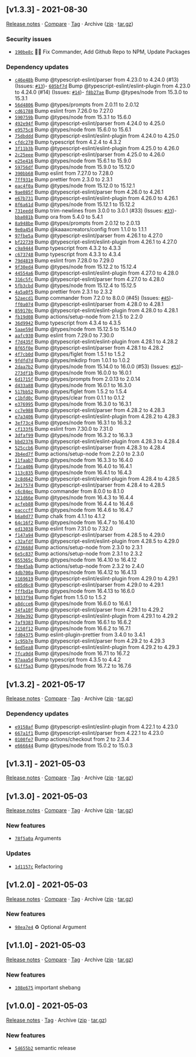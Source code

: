 ## [v1.3.3] - 2021-08-30

[Release notes](https://github.com/kaaax0815/schedule-typer/releases/tag/v1.3.3) · [Compare](https://github.com/kaaax0815/schedule-typer/compare/v1.3.2...v1.3.3) · [Tag](https://github.com/kaaax0815/schedule-typer/tree/v1.3.3) · Archive ([zip](https://github.com/kaaax0815/schedule-typer/archive/v1.3.3.zip) · [tar.gz](https://github.com/kaaax0815/schedule-typer/archive/v1.3.3.tar.gz))

### Security issues

- [`190be8c`](https://github.com/kaaax0815/schedule-typer/commit/190be8c)  📝🐛 Fix Commander, Add Github Repo to NPM, Update Packages

### Dependency updates

- [`c46e48b`](https://github.com/kaaax0815/schedule-typer/commit/c46e48b)  Bump @typescript-eslint/parser from 4.23.0 to 4.24.0 (#13)
(Issues: [`#13`](https://github.com/kaaax0815/schedule-typer/issues/13))- [`605bf7d`](https://github.com/kaaax0815/schedule-typer/commit/605bf7d)  Bump @typescript-eslint/eslint-plugin from 4.23.0 to 4.24.0 (#14)
(Issues: [`#14`](https://github.com/kaaax0815/schedule-typer/issues/14))- [`f8b27ae`](https://github.com/kaaax0815/schedule-typer/commit/f8b27ae)  Bump @types/node from 15.3.0 to 15.3.1
- [`56d4806`](https://github.com/kaaax0815/schedule-typer/commit/56d4806)  Bump @types/prompts from 2.0.11 to 2.0.12
- [`cd61788`](https://github.com/kaaax0815/schedule-typer/commit/cd61788)  Bump eslint from 7.26.0 to 7.27.0
- [`590759b`](https://github.com/kaaax0815/schedule-typer/commit/590759b)  Bump @types/node from 15.3.1 to 15.6.0
- [`492e94f`](https://github.com/kaaax0815/schedule-typer/commit/492e94f)  Bump @typescript-eslint/parser from 4.24.0 to 4.25.0
- [`e9575c8`](https://github.com/kaaax0815/schedule-typer/commit/e9575c8)  Bump @types/node from 15.6.0 to 15.6.1
- [`75dbddd`](https://github.com/kaaax0815/schedule-typer/commit/75dbddd)  Bump @typescript-eslint/eslint-plugin from 4.24.0 to 4.25.0
- [`cfdc270`](https://github.com/kaaax0815/schedule-typer/commit/cfdc270)  Bump typescript from 4.2.4 to 4.3.2
- [`3f11b3b`](https://github.com/kaaax0815/schedule-typer/commit/3f11b3b)  Bump @typescript-eslint/eslint-plugin from 4.25.0 to 4.26.0
- [`2c25eee`](https://github.com/kaaax0815/schedule-typer/commit/2c25eee)  Bump @typescript-eslint/parser from 4.25.0 to 4.26.0
- [`e25e416`](https://github.com/kaaax0815/schedule-typer/commit/e25e416)  Bump @types/node from 15.6.1 to 15.9.0
- [`59756df`](https://github.com/kaaax0815/schedule-typer/commit/59756df)  Bump @types/node from 15.9.0 to 15.12.0
- [`390bb68`](https://github.com/kaaax0815/schedule-typer/commit/390bb68)  Bump eslint from 7.27.0 to 7.28.0
- [`7ff931e`](https://github.com/kaaax0815/schedule-typer/commit/7ff931e)  Bump prettier from 2.3.0 to 2.3.1
- [`eac4f0a`](https://github.com/kaaax0815/schedule-typer/commit/eac4f0a)  Bump @types/node from 15.12.0 to 15.12.1
- [`9ae085f`](https://github.com/kaaax0815/schedule-typer/commit/9ae085f)  Bump @typescript-eslint/parser from 4.26.0 to 4.26.1
- [`e67b731`](https://github.com/kaaax0815/schedule-typer/commit/e67b731)  Bump @typescript-eslint/eslint-plugin from 4.26.0 to 4.26.1
- [`8f6a61d`](https://github.com/kaaax0815/schedule-typer/commit/8f6a61d)  Bump @types/node from 15.12.1 to 15.12.2
- [`731eedd`](https://github.com/kaaax0815/schedule-typer/commit/731eedd)  Bump trim-newlines from 3.0.0 to 3.0.1 (#33)
(Issues: [`#33`](https://github.com/kaaax0815/schedule-typer/issues/33))- [`bba081b`](https://github.com/kaaax0815/schedule-typer/commit/bba081b)  Bump ora from 5.4.0 to 5.4.1
- [`8a948be`](https://github.com/kaaax0815/schedule-typer/commit/8a948be)  Bump @types/prompts from 2.0.12 to 2.0.13
- [`9e0a454`](https://github.com/kaaax0815/schedule-typer/commit/9e0a454)  Bump @kaaaxcreators/config from 1.1.0 to 1.1.1
- [`97fbe5a`](https://github.com/kaaax0815/schedule-typer/commit/97fbe5a)  Bump @typescript-eslint/parser from 4.26.1 to 4.27.0
- [`bf22739`](https://github.com/kaaax0815/schedule-typer/commit/bf22739)  Bump @typescript-eslint/eslint-plugin from 4.26.1 to 4.27.0
- [`c9a9444`](https://github.com/kaaax0815/schedule-typer/commit/c9a9444)  Bump typescript from 4.3.2 to 4.3.3
- [`c673748`](https://github.com/kaaax0815/schedule-typer/commit/c673748)  Bump typescript from 4.3.3 to 4.3.4
- [`79d4819`](https://github.com/kaaax0815/schedule-typer/commit/79d4819)  Bump eslint from 7.28.0 to 7.29.0
- [`9f30ed4`](https://github.com/kaaax0815/schedule-typer/commit/9f30ed4)  Bump @types/node from 15.12.2 to 15.12.4
- [`44554a6`](https://github.com/kaaax0815/schedule-typer/commit/44554a6)  Bump @typescript-eslint/eslint-plugin from 4.27.0 to 4.28.0
- [`316c5fc`](https://github.com/kaaax0815/schedule-typer/commit/316c5fc)  Bump @typescript-eslint/parser from 4.27.0 to 4.28.0
- [`5fb3cbd`](https://github.com/kaaax0815/schedule-typer/commit/5fb3cbd)  Bump @types/node from 15.12.4 to 15.12.5
- [`4a5a0f5`](https://github.com/kaaax0815/schedule-typer/commit/4a5a0f5)  Bump prettier from 2.3.1 to 2.3.2
- [`52aecd1`](https://github.com/kaaax0815/schedule-typer/commit/52aecd1)  Bump commander from 7.2.0 to 8.0.0 (#45)
(Issues: [`#45`](https://github.com/kaaax0815/schedule-typer/issues/45))- [`ff0a074`](https://github.com/kaaax0815/schedule-typer/commit/ff0a074)  Bump @typescript-eslint/parser from 4.28.0 to 4.28.1
- [`859170c`](https://github.com/kaaax0815/schedule-typer/commit/859170c)  Bump @typescript-eslint/eslint-plugin from 4.28.0 to 4.28.1
- [`fb19d08`](https://github.com/kaaax0815/schedule-typer/commit/fb19d08)  Bump actions/setup-node from 2.1.5 to 2.2.0
- [`36d9942`](https://github.com/kaaax0815/schedule-typer/commit/36d9942)  Bump typescript from 4.3.4 to 4.3.5
- [`5aae59d`](https://github.com/kaaax0815/schedule-typer/commit/5aae59d)  Bump @types/node from 15.12.5 to 15.14.0
- [`aafc930`](https://github.com/kaaax0815/schedule-typer/commit/aafc930)  Bump eslint from 7.29.0 to 7.30.0
- [`f7d435f`](https://github.com/kaaax0815/schedule-typer/commit/f7d435f)  Bump @typescript-eslint/eslint-plugin from 4.28.1 to 4.28.2
- [`8f65f0e`](https://github.com/kaaax0815/schedule-typer/commit/8f65f0e)  Bump @typescript-eslint/parser from 4.28.1 to 4.28.2
- [`4f7cb0d`](https://github.com/kaaax0815/schedule-typer/commit/4f7cb0d)  Bump @types/figlet from 1.5.1 to 1.5.2
- [`9fdfd7d`](https://github.com/kaaax0815/schedule-typer/commit/9fdfd7d)  Bump @types/mkdirp from 1.0.1 to 1.0.2
- [`2daa7b2`](https://github.com/kaaax0815/schedule-typer/commit/2daa7b2)  Bump @types/node from 15.14.0 to 16.0.0 (#53)
(Issues: [`#53`](https://github.com/kaaax0815/schedule-typer/issues/53))- [`273df1b`](https://github.com/kaaax0815/schedule-typer/commit/273df1b)  Bump @types/node from 16.0.0 to 16.0.1
- [`6d1715f`](https://github.com/kaaax0815/schedule-typer/commit/6d1715f)  Bump @types/prompts from 2.0.13 to 2.0.14
- [`d433a88`](https://github.com/kaaax0815/schedule-typer/commit/d433a88)  Bump @types/node from 16.0.1 to 16.3.0
- [`517bb52`](https://github.com/kaaax0815/schedule-typer/commit/517bb52)  Bump @types/figlet from 1.5.2 to 1.5.4
- [`c1bfd0c`](https://github.com/kaaax0815/schedule-typer/commit/c1bfd0c)  Bump @types/clear from 0.1.1 to 0.1.2
- [`e376995`](https://github.com/kaaax0815/schedule-typer/commit/e376995)  Bump @types/node from 16.3.0 to 16.3.1
- [`cc7e988`](https://github.com/kaaax0815/schedule-typer/commit/cc7e988)  Bump @typescript-eslint/parser from 4.28.2 to 4.28.3
- [`e7a3406`](https://github.com/kaaax0815/schedule-typer/commit/e7a3406)  Bump @typescript-eslint/eslint-plugin from 4.28.2 to 4.28.3
- [`3ef73c4`](https://github.com/kaaax0815/schedule-typer/commit/3ef73c4)  Bump @types/node from 16.3.1 to 16.3.2
- [`cf133f6`](https://github.com/kaaax0815/schedule-typer/commit/cf133f6)  Bump eslint from 7.30.0 to 7.31.0
- [`3dfaf99`](https://github.com/kaaax0815/schedule-typer/commit/3dfaf99)  Bump @types/node from 16.3.2 to 16.3.3
- [`bbd2376`](https://github.com/kaaax0815/schedule-typer/commit/bbd2376)  Bump @typescript-eslint/eslint-plugin from 4.28.3 to 4.28.4
- [`525ccb6`](https://github.com/kaaax0815/schedule-typer/commit/525ccb6)  Bump @typescript-eslint/parser from 4.28.3 to 4.28.4
- [`3b4ed7f`](https://github.com/kaaax0815/schedule-typer/commit/3b4ed7f)  Bump actions/setup-node from 2.2.0 to 2.3.0
- [`11faab7`](https://github.com/kaaax0815/schedule-typer/commit/11faab7)  Bump @types/node from 16.3.3 to 16.4.0
- [`f1ca406`](https://github.com/kaaax0815/schedule-typer/commit/f1ca406)  Bump @types/node from 16.4.0 to 16.4.1
- [`113c835`](https://github.com/kaaax0815/schedule-typer/commit/113c835)  Bump @types/node from 16.4.1 to 16.4.3
- [`2c8d642`](https://github.com/kaaax0815/schedule-typer/commit/2c8d642)  Bump @typescript-eslint/eslint-plugin from 4.28.4 to 4.28.5
- [`3e17574`](https://github.com/kaaax0815/schedule-typer/commit/3e17574)  Bump @typescript-eslint/parser from 4.28.4 to 4.28.5
- [`c6c84ec`](https://github.com/kaaax0815/schedule-typer/commit/c6c84ec)  Bump commander from 8.0.0 to 8.1.0
- [`321d66e`](https://github.com/kaaax0815/schedule-typer/commit/321d66e)  Bump @types/node from 16.4.3 to 16.4.4
- [`acfeb88`](https://github.com/kaaax0815/schedule-typer/commit/acfeb88)  Bump @types/node from 16.4.4 to 16.4.6
- [`eacccff`](https://github.com/kaaax0815/schedule-typer/commit/eacccff)  Bump @types/node from 16.4.6 to 16.4.7
- [`b6a0d77`](https://github.com/kaaax0815/schedule-typer/commit/b6a0d77)  Bump chalk from 4.1.1 to 4.1.2
- [`64c16f2`](https://github.com/kaaax0815/schedule-typer/commit/64c16f2)  Bump @types/node from 16.4.7 to 16.4.10
- [`ed13038`](https://github.com/kaaax0815/schedule-typer/commit/ed13038)  Bump eslint from 7.31.0 to 7.32.0
- [`f147a94`](https://github.com/kaaax0815/schedule-typer/commit/f147a94)  Bump @typescript-eslint/parser from 4.28.5 to 4.29.0
- [`c32afdf`](https://github.com/kaaax0815/schedule-typer/commit/c32afdf)  Bump @typescript-eslint/eslint-plugin from 4.28.5 to 4.29.0
- [`d73668d`](https://github.com/kaaax0815/schedule-typer/commit/d73668d)  Bump actions/setup-node from 2.3.0 to 2.3.1
- [`6e5c837`](https://github.com/kaaax0815/schedule-typer/commit/6e5c837)  Bump actions/setup-node from 2.3.1 to 2.3.2
- [`055365c`](https://github.com/kaaax0815/schedule-typer/commit/055365c)  Bump @types/node from 16.4.10 to 16.4.12
- [`f0e45ab`](https://github.com/kaaax0815/schedule-typer/commit/f0e45ab)  Bump actions/setup-node from 2.3.2 to 2.4.0
- [`4db700a`](https://github.com/kaaax0815/schedule-typer/commit/4db700a)  Bump @types/node from 16.4.12 to 16.4.13
- [`3169619`](https://github.com/kaaax0815/schedule-typer/commit/3169619)  Bump @typescript-eslint/eslint-plugin from 4.29.0 to 4.29.1
- [`e85d6c8`](https://github.com/kaaax0815/schedule-typer/commit/e85d6c8)  Bump @typescript-eslint/parser from 4.29.0 to 4.29.1
- [`fffbd1e`](https://github.com/kaaax0815/schedule-typer/commit/fffbd1e)  Bump @types/node from 16.4.13 to 16.6.0
- [`b033f94`](https://github.com/kaaax0815/schedule-typer/commit/b033f94)  Bump figlet from 1.5.0 to 1.5.2
- [`a8dcce6`](https://github.com/kaaax0815/schedule-typer/commit/a8dcce6)  Bump @types/node from 16.6.0 to 16.6.1
- [`34fa10f`](https://github.com/kaaax0815/schedule-typer/commit/34fa10f)  Bump @typescript-eslint/parser from 4.29.1 to 4.29.2
- [`769e392`](https://github.com/kaaax0815/schedule-typer/commit/769e392)  Bump @typescript-eslint/eslint-plugin from 4.29.1 to 4.29.2
- [`7af9383`](https://github.com/kaaax0815/schedule-typer/commit/7af9383)  Bump @types/node from 16.6.1 to 16.6.2
- [`2150f12`](https://github.com/kaaax0815/schedule-typer/commit/2150f12)  Bump @types/node from 16.6.2 to 16.7.1
- [`fd04375`](https://github.com/kaaax0815/schedule-typer/commit/fd04375)  Bump eslint-plugin-prettier from 3.4.0 to 3.4.1
- [`1c95b7e`](https://github.com/kaaax0815/schedule-typer/commit/1c95b7e)  Bump @typescript-eslint/parser from 4.29.2 to 4.29.3
- [`6ed5ea8`](https://github.com/kaaax0815/schedule-typer/commit/6ed5ea8)  Bump @typescript-eslint/eslint-plugin from 4.29.2 to 4.29.3
- [`7fca9d4`](https://github.com/kaaax0815/schedule-typer/commit/7fca9d4)  Bump @types/node from 16.7.1 to 16.7.2
- [`97aaa5d`](https://github.com/kaaax0815/schedule-typer/commit/97aaa5d)  Bump typescript from 4.3.5 to 4.4.2
- [`61ff5a3`](https://github.com/kaaax0815/schedule-typer/commit/61ff5a3)  Bump @types/node from 16.7.2 to 16.7.6

## [v1.3.2] - 2021-05-17

[Release notes](https://github.com/kaaax0815/schedule-typer/releases/tag/v1.3.2) · [Compare](https://github.com/kaaax0815/schedule-typer/compare/v1.3.1...v1.3.2) · [Tag](https://github.com/kaaax0815/schedule-typer/tree/v1.3.2) · Archive ([zip](https://github.com/kaaax0815/schedule-typer/archive/v1.3.2.zip) · [tar.gz](https://github.com/kaaax0815/schedule-typer/archive/v1.3.2.tar.gz))

### Dependency updates

- [`e9158af`](https://github.com/kaaax0815/schedule-typer/commit/e9158af)  Bump @typescript-eslint/eslint-plugin from 4.22.1 to 4.23.0
- [`667a1f1`](https://github.com/kaaax0815/schedule-typer/commit/667a1f1)  Bump @typescript-eslint/parser from 4.22.1 to 4.23.0
- [`0100fe7`](https://github.com/kaaax0815/schedule-typer/commit/0100fe7)  Bump actions/checkout from 2 to 2.3.4
- [`e666644`](https://github.com/kaaax0815/schedule-typer/commit/e666644)  Bump @types/node from 15.0.2 to 15.0.3

## [v1.3.1] - 2021-05-03

[Release notes](https://github.com/kaaax0815/schedule-typer/releases/tag/v1.3.1) · [Compare](https://github.com/kaaax0815/schedule-typer/compare/v1.3.0...v1.3.1) · [Tag](https://github.com/kaaax0815/schedule-typer/tree/v1.3.1) · Archive ([zip](https://github.com/kaaax0815/schedule-typer/archive/v1.3.1.zip) · [tar.gz](https://github.com/kaaax0815/schedule-typer/archive/v1.3.1.tar.gz))

## [v1.3.0] - 2021-05-03

[Release notes](https://github.com/kaaax0815/schedule-typer/releases/tag/v1.3.0) · [Compare](https://github.com/kaaax0815/schedule-typer/compare/v1.2.0...v1.3.0) · [Tag](https://github.com/kaaax0815/schedule-typer/tree/v1.3.0) · Archive ([zip](https://github.com/kaaax0815/schedule-typer/archive/v1.3.0.zip) · [tar.gz](https://github.com/kaaax0815/schedule-typer/archive/v1.3.0.tar.gz))

### New features

- [`78f5a0a`](https://github.com/kaaax0815/schedule-typer/commit/78f5a0a)  Arguments

### Updates

- [`1d1157c`](https://github.com/kaaax0815/schedule-typer/commit/1d1157c)  Refactoring

## [v1.2.0] - 2021-05-03

[Release notes](https://github.com/kaaax0815/schedule-typer/releases/tag/v1.2.0) · [Compare](https://github.com/kaaax0815/schedule-typer/compare/v1.1.0...v1.2.0) · [Tag](https://github.com/kaaax0815/schedule-typer/tree/v1.2.0) · Archive ([zip](https://github.com/kaaax0815/schedule-typer/archive/v1.2.0.zip) · [tar.gz](https://github.com/kaaax0815/schedule-typer/archive/v1.2.0.tar.gz))

### New features

- [`98ea7e4`](https://github.com/kaaax0815/schedule-typer/commit/98ea7e4)  ♻️ Optional Argument

## [v1.1.0] - 2021-05-03

[Release notes](https://github.com/kaaax0815/schedule-typer/releases/tag/v1.1.0) · [Compare](https://github.com/kaaax0815/schedule-typer/compare/v1.0.0...v1.1.0) · [Tag](https://github.com/kaaax0815/schedule-typer/tree/v1.1.0) · Archive ([zip](https://github.com/kaaax0815/schedule-typer/archive/v1.1.0.zip) · [tar.gz](https://github.com/kaaax0815/schedule-typer/archive/v1.1.0.tar.gz))

### New features

- [`108e675`](https://github.com/kaaax0815/schedule-typer/commit/108e675)  important shebang

## [v1.0.0] - 2021-05-03

[Release notes](https://github.com/kaaax0815/schedule-typer/releases/tag/v1.0.0) · [Tag](https://github.com/kaaax0815/schedule-typer/tree/v1.0.0) · Archive ([zip](https://github.com/kaaax0815/schedule-typer/archive/v1.0.0.zip) · [tar.gz](https://github.com/kaaax0815/schedule-typer/archive/v1.0.0.tar.gz))

### New features

- [`54655b2`](https://github.com/kaaax0815/schedule-typer/commit/54655b2)  semantic release
